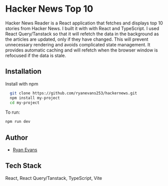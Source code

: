 # Hacker News Top 10

Hacker News Reader is a React application that fetches and displays top 10 stories from Hacker News. I built it with with React and TypeScript. I used React Query/Tanstack so that it will refetch the data in the background as the articles are updated, only if they have changed. This will prevent unnecessary rendering and avoids complicated state management. It provides automatic caching and will refetch when the browser window is refocused if the data is stale.

## Installation

Install with npm

```bash
  git clone https://github.com/ryanevans253/hackernews.git
  npm install my-project
  cd my-project
```

To run:

```bash
npm run dev
```

## Author

- [Ryan Evans](https://ryanevans.tech)

## Tech Stack

React, React Query/Tanstack, TypeScript, Vite

